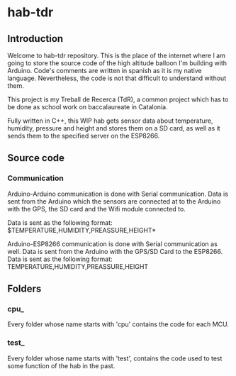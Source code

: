 # hab-tdr
## Introduction
Welcome to hab-tdr repository. This is the place of the internet where I am going to store the source code of the high altitude balloon I'm building with Arduino.
Code's comments are written in spanish as it is my native language. Nevertheless, the code is not that difficult to understand without them.

This project is my Treball de Recerca (TdR), a common project which has to be done as school work on baccalaureate in Catalonia.

Fully written in C++, this WIP hab gets sensor data about temperature, humidity, pressure and height and stores them on a SD card, as well as it sends them to the specified server on the ESP8266.

## Source code

### Communication
Arduino-Arduino communication is done with Serial communication. Data is sent from the Arduino which the sensors are connected at to the Arduino with the GPS, the SD card and the Wifi module connected to.

Data is sent as the following format:
$TEMPERATURE,HUMIDITY,PREASSURE,HEIGHT*

Arduino-ESP8266 communication is done with Serial communication as well. Data is sent from the Arduino with the GPS/SD Card to the ESP8266.
Data is sent as the following format:
TEMPERATURE,HUMIDITY,PREASSURE,HEIGHT

## Folders
### cpu_
Every folder whose name starts with 'cpu' contains the code for each MCU.

### test_
Every folder whose name starts with 'test', contains the code used to test some function of the hab in the past.
